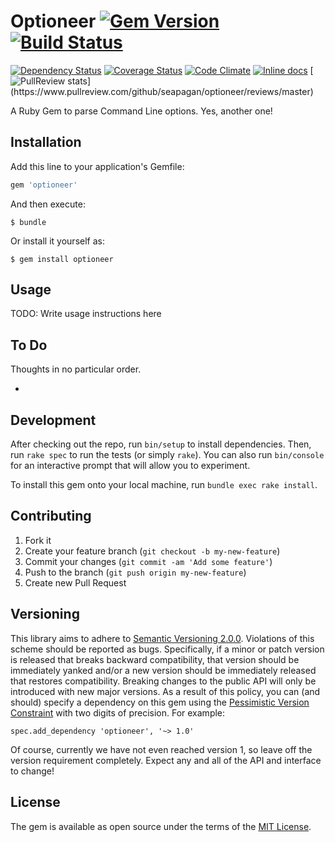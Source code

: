 # Optioneer [![Gem Version](https://badge.fury.io/rb/optioneer.svg)](http://badge.fury.io/rb/optioneer)[![Build Status](https://travis-ci.org/seapagan/optioneer.svg)](https://travis-ci.org/seapagan/optioneer)

[![Dependency Status](https://gemnasium.com/seapagan/optioneer.svg)](https://gemnasium.com/seapagan/optioneer)
[![Coverage Status](https://coveralls.io/repos/seapagan/optioneer/badge.svg?branch=master&service=github)](https://coveralls.io/github/seapagan/optioneer?branch=master)
[![Code Climate](https://codeclimate.com/github/seapagan/optioneer/badges/gpa.svg)](https://codeclimate.com/github/seapagan/optioneer)
[![Inline docs](http://inch-ci.org/github/seapagan/optioneer.svg?branch=master)](http://inch-ci.org/github/seapagan/optioneer)
[![PullReview stats](https://www.pullreview.com/github/seapagan/optioneer/badges/master.svg?)](https://www.pullreview.com/github/seapagan/optioneer/reviews/master)

A Ruby Gem to parse Command Line options. Yes, another one!

## Installation

Add this line to your application's Gemfile:

```ruby
gem 'optioneer'
```

And then execute:

    $ bundle

Or install it yourself as:

    $ gem install optioneer

## Usage

TODO: Write usage instructions here

## To Do

Thoughts in no particular order.

-

## Development

After checking out the repo, run `bin/setup` to install dependencies. Then, run `rake spec` to run the tests (or simply `rake`). You can also run `bin/console` for an interactive prompt that will allow you to experiment.

To install this gem onto your local machine, run `bundle exec rake install`.

## Contributing

1. Fork it
2. Create your feature branch (`git checkout -b my-new-feature`)
3. Commit your changes (`git commit -am 'Add some feature'`)
4. Push to the branch (`git push origin my-new-feature`)
5. Create new Pull Request

## Versioning

This library aims to adhere to [Semantic Versioning 2.0.0][semver]. Violations
of this scheme should be reported as bugs. Specifically, if a minor or patch
version is released that breaks backward compatibility, that version should be
immediately yanked and/or a new version should be immediately released that
restores compatibility. Breaking changes to the public API will only be
introduced with new major versions. As a result of this policy, you can (and
should) specify a dependency on this gem using the [Pessimistic Version
Constraint][pvc] with two digits of precision. For example:

    spec.add_dependency 'optioneer', '~> 1.0'

Of course, currently we have not even reached version 1, so leave off the version requirement completely. Expect any and all of the API and interface to change!

[semver]: http://semver.org/
[pvc]: http://guides.rubygems.org/patterns/#pessimistic-version-constraint

## License

The gem is available as open source under the terms of the [MIT License](http://opensource.org/licenses/MIT).
